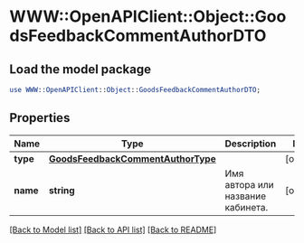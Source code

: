 # WWW::OpenAPIClient::Object::GoodsFeedbackCommentAuthorDTO

## Load the model package
```perl
use WWW::OpenAPIClient::Object::GoodsFeedbackCommentAuthorDTO;
```

## Properties
Name | Type | Description | Notes
------------ | ------------- | ------------- | -------------
**type** | [**GoodsFeedbackCommentAuthorType**](GoodsFeedbackCommentAuthorType.md) |  | [optional] 
**name** | **string** | Имя автора или название кабинета. | [optional] 

[[Back to Model list]](../README.md#documentation-for-models) [[Back to API list]](../README.md#documentation-for-api-endpoints) [[Back to README]](../README.md)


